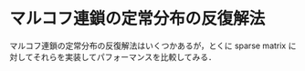 マルコフ連鎖の定常分布の反復解法
================================

マルコフ連鎖の定常分布の反復解法はいくつかあるが，とくに sparse matrix
に対してそれらを実装してパフォーマンスを比較してみる．
